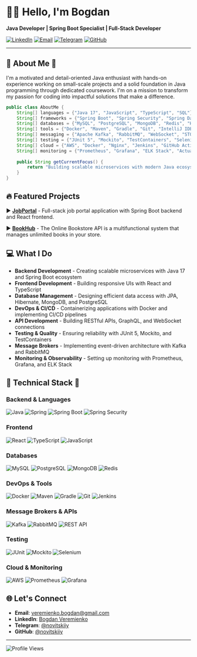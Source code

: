 # 👨‍💻 Hello, I'm Bogdan

**Java Developer | Spring Boot Specialist | Full-Stack Developer**

[![LinkedIn](https://img.shields.io/badge/LinkedIn-0077B5?style=for-the-badge&logo=linkedin&logoColor=white)](https://linkedin.com/in/bogdanveremienko)
[![Email](https://img.shields.io/badge/Email-D14836?style=for-the-badge&logo=gmail&logoColor=white)](mailto:veremienko.bogdan@gmail.com)
[![Telegram](https://img.shields.io/badge/Telegram-2CA5E0?style=for-the-badge&logo=telegram&logoColor=white)](https://t.me/novitskiiy)
[![GitHub](https://img.shields.io/badge/GitHub-100000?style=for-the-badge&logo=github&logoColor=white)](https://github.com/novitskiiy)

---

## 📎 About Me 🚀

I'm a motivated and detail-oriented Java enthusiast with hands-on experience working on small-scale projects and a solid foundation in Java programming through dedicated coursework. I'm on a mission to transform my passion for coding into impactful solutions that make a difference.

```java
public class AboutMe {
    String[] languages = {"Java 17", "JavaScript", "TypeScript", "SQL"};
    String[] frameworks = {"Spring Boot", "Spring Security", "Spring Data JPA", "Spring WebFlux", "React", "Node.js"};
    String[] databases = {"MySQL", "PostgreSQL", "MongoDB", "Redis", "H2"};
    String[] tools = {"Docker", "Maven", "Gradle", "Git", "IntelliJ IDEA", "Postman"};
    String[] messaging = {"Apache Kafka", "RabbitMQ", "WebSocket", "STOMP", "REST API"};
    String[] testing = {"JUnit 5", "Mockito", "TestContainers", "Selenium", "Cucumber"};
    String[] cloud = {"AWS", "Docker", "Nginx", "Jenkins", "GitHub Actions"};
    String[] monitoring = {"Prometheus", "Grafana", "ELK Stack", "Actuator"};
    
    public String getCurrentFocus() {
        return "Building scalable microservices with modern Java ecosystem";
    }
}
```

## 🔥 Featured Projects

▶️ **[JobPortal](http://www.jobportal.blog)** - Full-stack job portal application with Spring Boot backend and React frontend.

▶️ **[BookHub](https://obminbook.netlify.app)** - The Online Bookstore API is a multifunctional system that manages unlimited books in your store. 


## 💻 What I Do

- **Backend Development** - Creating scalable microservices with Java 17 and Spring Boot ecosystem
- **Frontend Development** - Building responsive UIs with React and TypeScript
- **Database Management** - Designing efficient data access with JPA, Hibernate, MongoDB, and PostgreSQL
- **DevOps & CI/CD** - Containerizing applications with Docker and implementing CI/CD pipelines
- **API Development** - Building RESTful APIs, GraphQL, and WebSocket connections
- **Testing & Quality** - Ensuring reliability with JUnit 5, Mockito, and TestContainers
- **Message Brokers** - Implementing event-driven architecture with Kafka and RabbitMQ
- **Monitoring & Observability** - Setting up monitoring with Prometheus, Grafana, and ELK Stack

## 🔧 Technical Stack 🔨

### Backend & Languages
![Java](https://img.shields.io/badge/Java-ED8B00?style=for-the-badge&logo=openjdk&logoColor=white)
![Spring](https://img.shields.io/badge/Spring-6DB33F?style=for-the-badge&logo=spring&logoColor=white)
![Spring Boot](https://img.shields.io/badge/Spring_Boot-6DB33F?style=for-the-badge&logo=spring-boot&logoColor=white)
![Spring Security](https://img.shields.io/badge/Spring_Security-6DB33F?style=for-the-badge&logo=spring-security&logoColor=white)

### Frontend
![React](https://img.shields.io/badge/React-20232A?style=for-the-badge&logo=react&logoColor=61DAFB)
![TypeScript](https://img.shields.io/badge/TypeScript-007ACC?style=for-the-badge&logo=typescript&logoColor=white)
![JavaScript](https://img.shields.io/badge/JavaScript-F7DF1E?style=for-the-badge&logo=javascript&logoColor=black)

### Databases
![MySQL](https://img.shields.io/badge/MySQL-4479A1?style=for-the-badge&logo=mysql&logoColor=white)
![PostgreSQL](https://img.shields.io/badge/PostgreSQL-316192?style=for-the-badge&logo=postgresql&logoColor=white)
![MongoDB](https://img.shields.io/badge/MongoDB-4EA94B?style=for-the-badge&logo=mongodb&logoColor=white)
![Redis](https://img.shields.io/badge/Redis-DC382D?style=for-the-badge&logo=redis&logoColor=white)

### DevOps & Tools
![Docker](https://img.shields.io/badge/Docker-2496ED?style=for-the-badge&logo=docker&logoColor=white)
![Maven](https://img.shields.io/badge/Maven-C71A36?style=for-the-badge&logo=apache-maven&logoColor=white)
![Gradle](https://img.shields.io/badge/Gradle-02303A?style=for-the-badge&logo=gradle&logoColor=white)
![Git](https://img.shields.io/badge/Git-F05032?style=for-the-badge&logo=git&logoColor=white)
![Jenkins](https://img.shields.io/badge/Jenkins-D24939?style=for-the-badge&logo=jenkins&logoColor=white)

### Message Brokers & APIs
![Kafka](https://img.shields.io/badge/Apache_Kafka-231F20?style=for-the-badge&logo=apache-kafka&logoColor=white)
![RabbitMQ](https://img.shields.io/badge/RabbitMQ-FF6600?style=for-the-badge&logo=rabbitmq&logoColor=white)
![REST API](https://img.shields.io/badge/REST_API-FF6B6B?style=for-the-badge&logo=rest&logoColor=white)

### Testing
![JUnit](https://img.shields.io/badge/JUnit-25A162?style=for-the-badge&logo=junit5&logoColor=white)
![Mockito](https://img.shields.io/badge/Mockito-78A641?style=for-the-badge&logo=mockito&logoColor=white)
![Selenium](https://img.shields.io/badge/Selenium-43B02A?style=for-the-badge&logo=selenium&logoColor=white)

### Cloud & Monitoring
![AWS](https://img.shields.io/badge/AWS-232F3E?style=for-the-badge&logo=amazon-aws&logoColor=white)
![Prometheus](https://img.shields.io/badge/Prometheus-E6522C?style=for-the-badge&logo=prometheus&logoColor=white)
![Grafana](https://img.shields.io/badge/Grafana-F46800?style=for-the-badge&logo=grafana&logoColor=white)

## 🌐 Let's Connect

- **Email**: veremienko.bogdan@gmail.com
- **LinkedIn**: [Bogdan Veremienko](https://linkedin.com/in/bogdanveremienko)
- **Telegram**: [@novitskiiy](https://t.me/novitskiiy)
- **GitHub**: [@novitskiiy](https://github.com/novitskiiy)

---

![Profile Views](https://komarev.com/ghpvc/?username=novitskiiy&color=brightgreen) 
